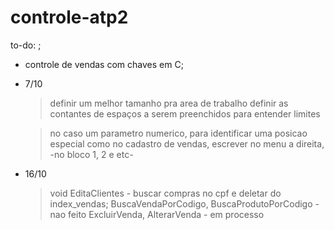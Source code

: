 # controle-atp2
to-do: ;
- controle de vendas com chaves em C;

- 7/10
    > definir um melhor tamanho pra area de trabalho
    > definir as contantes de espaços a serem preenchidos para entender limites

    > no caso um parametro numerico, para identificar uma posicao especial
    > como no cadastro de vendas, escrever no menu a direita, -no bloco 1, 2 e etc-

- 16/10
    > void EditaClientes - buscar compras no cpf e deletar do index_vendas;
    > BuscaVendaPorCodigo, BuscaProdutoPorCodigo - nao feito
    > ExcluirVenda, AlterarVenda - em processo

